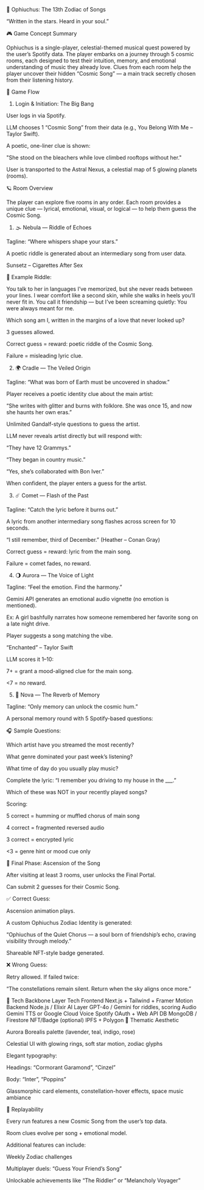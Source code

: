 🌌 Ophiuchus: The 13th Zodiac of Songs

“Written in the stars. Heard in your soul.”

🎮 Game Concept Summary

Ophiuchus is a single-player, celestial-themed musical quest powered by the user’s Spotify data. The player embarks on a journey through 5 cosmic rooms, each designed to test their intuition, memory, and emotional understanding of music they already love. Clues from each room help the player uncover their hidden “Cosmic Song” — a main track secretly chosen from their listening history.

🌠 Game Flow
1. Login & Initiation: The Big Bang

User logs in via Spotify.

LLM chooses 1 “Cosmic Song” from their data (e.g., You Belong With Me – Taylor Swift).

A poetic, one-liner clue is shown:

"She stood on the bleachers while love climbed rooftops without her."

User is transported to the Astral Nexus, a celestial map of 5 glowing planets (rooms).

🪐 Room Overview

The player can explore five rooms in any order. Each room provides a unique clue — lyrical, emotional, visual, or logical — to help them guess the Cosmic Song.

1. 🌫️ Nebula — Riddle of Echoes

Tagline: “Where whispers shape your stars.”

A poetic riddle is generated about an intermediary song from user data.

Sunsetz – Cigarettes After Sex

🧩 Example Riddle:

You talk to her in languages I’ve memorized,
but she never reads between your lines.
I wear comfort like a second skin,
while she walks in heels you’ll never fit in.
You call it friendship —
but I’ve been screaming quietly:
You were always meant for me.

Which song am I, written in the margins of a love that never looked up?

3 guesses allowed.

Correct guess = reward: poetic riddle of the Cosmic Song.

Failure = misleading lyric clue.

2. 🌍 Cradle — The Veiled Origin

Tagline: “What was born of Earth must be uncovered in shadow.”

Player receives a poetic identity clue about the main artist:

“She writes with glitter and burns with folklore. She was once 15, and now she haunts her own eras.”

Unlimited Gandalf-style questions to guess the artist.

LLM never reveals artist directly but will respond with:

“They have 12 Grammys.”

“They began in country music.”

“Yes, she’s collaborated with Bon Iver.”

When confident, the player enters a guess for the artist.

3. ☄️ Comet — Flash of the Past

Tagline: “Catch the lyric before it burns out.”

A lyric from another intermediary song flashes across screen for 10 seconds.

“I still remember, third of December.”
(Heather – Conan Gray)

Correct guess = reward: lyric from the main song.

Failure = comet fades, no reward.

4. 🌖 Aurora — The Voice of Light

Tagline: “Feel the emotion. Find the harmony.”

Gemini API generates an emotional audio vignette (no emotion is mentioned).

Ex: A girl bashfully narrates how someone remembered her favorite song on a late night drive.

Player suggests a song matching the vibe.

“Enchanted” – Taylor Swift

LLM scores it 1–10:

7+ = grant a mood-aligned clue for the main song.

<7 = no reward.

5. 🌌 Nova — The Reverb of Memory

Tagline: “Only memory can unlock the cosmic hum.”

A personal memory round with 5 Spotify-based questions:

🎧 Sample Questions:

Which artist have you streamed the most recently?

What genre dominated your past week’s listening?

What time of day do you usually play music?

Complete the lyric: “I remember you driving to my house in the ___.”

Which of these was NOT in your recently played songs?

Scoring:

5 correct = humming or muffled chorus of main song

4 correct = fragmented reversed audio

3 correct = encrypted lyric

<3 = genre hint or mood cue only

🌟 Final Phase: Ascension of the Song

After visiting at least 3 rooms, user unlocks the Final Portal.

Can submit 2 guesses for their Cosmic Song.

✅ Correct Guess:

Ascension animation plays.

A custom Ophiuchus Zodiac Identity is generated:

“Ophiuchus of the Quiet Chorus — a soul born of friendship’s echo, craving visibility through melody.”

Shareable NFT-style badge generated.

❌ Wrong Guess:

Retry allowed. If failed twice:

“The constellations remain silent. Return when the sky aligns once more.”

🔧 Tech Backbone
Layer	Tech
Frontend	Next.js + Tailwind + Framer Motion
Backend	Node.js / Elixir
AI Layer	GPT-4o / Gemini for riddles, scoring
Audio	Gemini TTS or Google Cloud Voice
Spotify	OAuth + Web API
DB	MongoDB / Firestore
NFT/Badge (optional)	IPFS + Polygon
🧭 Thematic Aesthetic

Aurora Borealis palette (lavender, teal, indigo, rose)

Celestial UI with glowing rings, soft star motion, zodiac glyphs

Elegant typography:

Headings: “Cormorant Garamond”, “Cinzel”

Body: “Inter”, “Poppins”

Glassmorphic card elements, constellation-hover effects, space music ambiance

🔄 Replayability

Every run features a new Cosmic Song from the user’s top data.

Room clues evolve per song + emotional model.

Additional features can include:

Weekly Zodiac challenges

Multiplayer duels: “Guess Your Friend’s Song”

Unlockable achievements like “The Riddler” or “Melancholy Voyager”